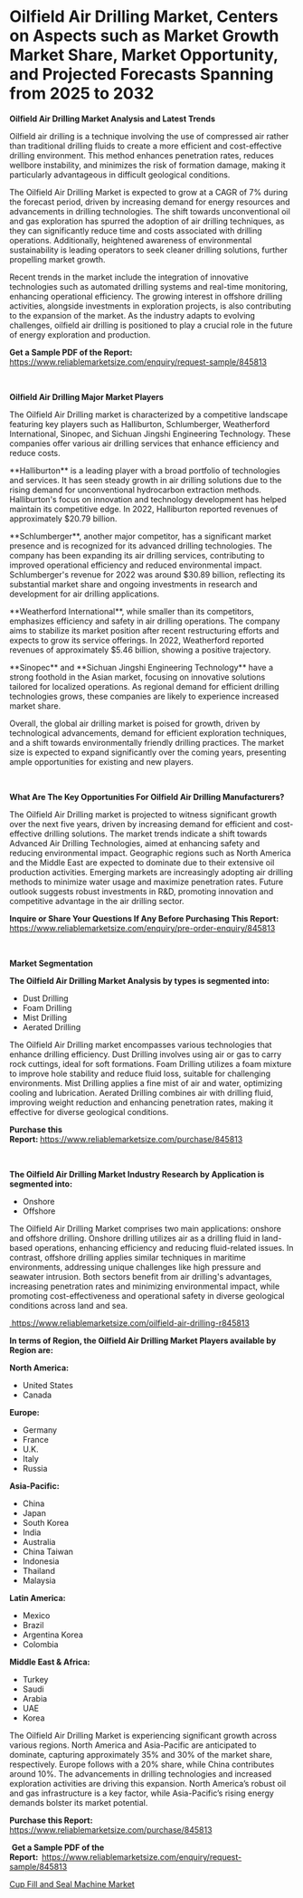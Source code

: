 <p><h1>Oilfield Air Drilling Market, Centers on Aspects such as Market Growth Market Share, Market Opportunity, and Projected Forecasts Spanning from 2025 to 2032</h1></p><p><strong>Oilfield Air Drilling Market Analysis and Latest Trends</strong></p>
<p><p>Oilfield air drilling is a technique involving the use of compressed air rather than traditional drilling fluids to create a more efficient and cost-effective drilling environment. This method enhances penetration rates, reduces wellbore instability, and minimizes the risk of formation damage, making it particularly advantageous in difficult geological conditions.</p><p>The Oilfield Air Drilling Market is expected to grow at a CAGR of 7% during the forecast period, driven by increasing demand for energy resources and advancements in drilling technologies. The shift towards unconventional oil and gas exploration has spurred the adoption of air drilling techniques, as they can significantly reduce time and costs associated with drilling operations. Additionally, heightened awareness of environmental sustainability is leading operators to seek cleaner drilling solutions, further propelling market growth.</p><p>Recent trends in the market include the integration of innovative technologies such as automated drilling systems and real-time monitoring, enhancing operational efficiency. The growing interest in offshore drilling activities, alongside investments in exploration projects, is also contributing to the expansion of the market. As the industry adapts to evolving challenges, oilfield air drilling is positioned to play a crucial role in the future of energy exploration and production.</p></p>
<p><strong>Get a Sample PDF of the Report:&nbsp;</strong> <a href="https://www.reliablemarketsize.com/enquiry/request-sample/845813?utm_campaign=2303&utm_medium=2&utm_source=Github&utm_content=ia&utm_term=20022025&utm_id=oilfield-air-drilling">https://www.reliablemarketsize.com/enquiry/request-sample/845813</a></p>
<p>&nbsp;</p>
<p><strong>Oilfield Air Drilling Major Market Players</strong></p>
<p><p>The Oilfield Air Drilling market is characterized by a competitive landscape featuring key players such as Halliburton, Schlumberger, Weatherford International, Sinopec, and Sichuan Jingshi Engineering Technology. These companies offer various air drilling services that enhance efficiency and reduce costs.</p><p>**Halliburton** is a leading player with a broad portfolio of technologies and services. It has seen steady growth in air drilling solutions due to the rising demand for unconventional hydrocarbon extraction methods. Halliburton's focus on innovation and technology development has helped maintain its competitive edge. In 2022, Halliburton reported revenues of approximately $20.79 billion.</p><p>**Schlumberger**, another major competitor, has a significant market presence and is recognized for its advanced drilling technologies. The company has been expanding its air drilling services, contributing to improved operational efficiency and reduced environmental impact. Schlumberger's revenue for 2022 was around $30.89 billion, reflecting its substantial market share and ongoing investments in research and development for air drilling applications.</p><p>**Weatherford International**, while smaller than its competitors, emphasizes efficiency and safety in air drilling operations. The company aims to stabilize its market position after recent restructuring efforts and expects to grow its service offerings. In 2022, Weatherford reported revenues of approximately $5.46 billion, showing a positive trajectory.</p><p>**Sinopec** and **Sichuan Jingshi Engineering Technology** have a strong foothold in the Asian market, focusing on innovative solutions tailored for localized operations. As regional demand for efficient drilling technologies grows, these companies are likely to experience increased market share.</p><p>Overall, the global air drilling market is poised for growth, driven by technological advancements, demand for efficient exploration techniques, and a shift towards environmentally friendly drilling practices. The market size is expected to expand significantly over the coming years, presenting ample opportunities for existing and new players.</p></p>
<p>&nbsp;</p>
<p><strong>What Are The Key Opportunities For Oilfield Air Drilling Manufacturers?</strong></p>
<p><p>The Oilfield Air Drilling market is projected to witness significant growth over the next five years, driven by increasing demand for efficient and cost-effective drilling solutions. The market trends indicate a shift towards Advanced Air Drilling Technologies, aimed at enhancing safety and reducing environmental impact. Geographic regions such as North America and the Middle East are expected to dominate due to their extensive oil production activities. Emerging markets are increasingly adopting air drilling methods to minimize water usage and maximize penetration rates. Future outlook suggests robust investments in R&D, promoting innovation and competitive advantage in the air drilling sector.</p></p>
<p><strong>Inquire or Share Your Questions If Any Before Purchasing This Report:</strong> <a href="https://www.reliablemarketsize.com/enquiry/pre-order-enquiry/845813?utm_campaign=2303&utm_medium=2&utm_source=Github&utm_content=ia&utm_term=20022025&utm_id=oilfield-air-drilling">https://www.reliablemarketsize.com/enquiry/pre-order-enquiry/845813</a></p>
<p>&nbsp;</p>
<p><strong>Market Segmentation</strong></p>
<p><strong>The Oilfield Air Drilling Market Analysis by types is segmented into:</strong></p>
<p><ul><li>Dust Drilling</li><li>Foam Drilling</li><li>Mist Drilling</li><li>Aerated Drilling</li></ul></p>
<p><p>The Oilfield Air Drilling market encompasses various technologies that enhance drilling efficiency. Dust Drilling involves using air or gas to carry rock cuttings, ideal for soft formations. Foam Drilling utilizes a foam mixture to improve hole stability and reduce fluid loss, suitable for challenging environments. Mist Drilling applies a fine mist of air and water, optimizing cooling and lubrication. Aerated Drilling combines air with drilling fluid, improving weight reduction and enhancing penetration rates, making it effective for diverse geological conditions.</p></p>
<p><strong>Purchase this Report:&nbsp;</strong><a href="https://www.reliablemarketsize.com/purchase/845813?utm_campaign=2303&utm_medium=2&utm_source=Github&utm_content=ia&utm_term=20022025&utm_id=oilfield-air-drilling">https://www.reliablemarketsize.com/purchase/845813</a></p>
<p>&nbsp;</p>
<p><strong>The Oilfield Air Drilling Market Industry Research by Application is segmented into:</strong></p>
<p><ul><li>Onshore</li><li>Offshore</li></ul></p>
<p><p>The Oilfield Air Drilling Market comprises two main applications: onshore and offshore drilling. Onshore drilling utilizes air as a drilling fluid in land-based operations, enhancing efficiency and reducing fluid-related issues. In contrast, offshore drilling applies similar techniques in maritime environments, addressing unique challenges like high pressure and seawater intrusion. Both sectors benefit from air drilling's advantages, increasing penetration rates and minimizing environmental impact, while promoting cost-effectiveness and operational safety in diverse geological conditions across land and sea.</p></p>
<p><a href="https://www.reliablemarketsize.com/oilfield-air-drilling-r845813?utm_campaign=2303&utm_medium=2&utm_source=Github&utm_content=ia&utm_term=20022025&utm_id=oilfield-air-drilling">&nbsp;https://www.reliablemarketsize.com/oilfield-air-drilling-r845813</a></p>
<p><strong>In terms of Region, the Oilfield Air Drilling Market Players available by Region are:</strong></p>
<p>
    <p> <strong> North America: </strong>
        <ul>
            <li>United States</li>
            <li>Canada</li>
        </ul>
        </p> 
    <p> <strong> Europe: </strong>
        <ul>
            <li>Germany</li>
            <li>France</li>
            <li>U.K.</li>
            <li>Italy</li>
            <li>Russia</li>
        </ul>
        </p> 
    <p> <strong> Asia-Pacific: </strong>
        <ul>
            <li>China</li>
            <li>Japan</li>
            <li>South Korea</li>
            <li>India</li>
            <li>Australia</li>
            <li>China Taiwan</li>
            <li>Indonesia</li>
            <li>Thailand</li>
            <li>Malaysia</li>
        </ul>
        </p> 
    <p> <strong> Latin America: </strong>
        <ul>
            <li>Mexico</li>
            <li>Brazil</li>
            <li>Argentina Korea</li>
            <li>Colombia</li>
        </ul>
        </p> 
    <p> <strong> Middle East & Africa: </strong>
        <ul>
            <li>Turkey</li>
            <li>Saudi</li>
            <li>Arabia</li>
            <li>UAE</li>
            <li>Korea</li>
        </ul>
    </p>
    </p>
<p><p>The Oilfield Air Drilling Market is experiencing significant growth across various regions. North America and Asia-Pacific are anticipated to dominate, capturing approximately 35% and 30% of the market share, respectively. Europe follows with a 20% share, while China contributes around 10%. The advancements in drilling technologies and increased exploration activities are driving this expansion. North America’s robust oil and gas infrastructure is a key factor, while Asia-Pacific’s rising energy demands bolster its market potential.</p></p>
<p><strong>Purchase this Report: </strong><a href="https://www.reliablemarketsize.com/purchase/845813?utm_campaign=2303&utm_medium=2&utm_source=Github&utm_content=ia&utm_term=20022025&utm_id=oilfield-air-drilling">https://www.reliablemarketsize.com/purchase/845813</a></p>
<p>&nbsp;<strong>Get a Sample PDF of the Report:&nbsp;&nbsp;</strong><a href="https://www.reliablemarketsize.com/enquiry/request-sample/845813?utm_campaign=2303&utm_medium=2&utm_source=Github&utm_content=ia&utm_term=20022025&utm_id=oilfield-air-drilling">https://www.reliablemarketsize.com/enquiry/request-sample/845813</a></p>
<p><strong></strong></p>
<p><p><a href="https://github.com/pearlinewhite4692/Market-Research-Report-List-1/blob/main/cup-fill-and-seal-machine-market.md?utm_campaign=2303&utm_medium=2&utm_source=Github&utm_content=ia&utm_term=20022025&utm_id=oilfield-air-drilling">Cup Fill and Seal Machine Market</a></p></p>